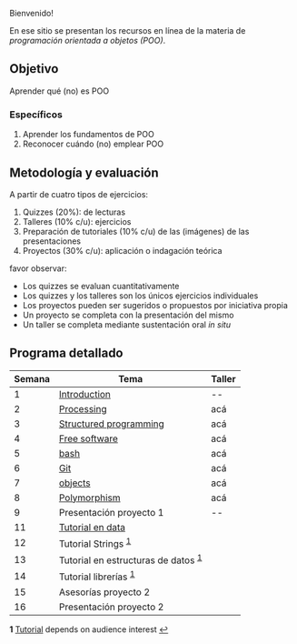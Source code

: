 Bienvenido!

En ese sitio se presentan los recursos en línea de la materia de _programación orientada a objetos (POO)_.

## Objetivo

Aprender qué (no) es POO

### Específicos

1. Aprender los fundamentos de POO
2. Reconocer cuándo (no) emplear POO

## Metodología y evaluación

A partir de cuatro tipos de ejercicios:

1. Quizzes (20%): de lecturas
2. Talleres (10% c/u): ejercicios 
3. Preparación de tutoriales (10% c/u) de las (imágenes) de las presentaciones
4. Proyectos (30% c/u): aplicación o indagación teórica

favor observar:

* Los quizzes se evaluan cuantitativamente
* Los quizzes y los talleres son los únicos ejercicios individuales
* Los proyectos pueden ser sugeridos o propuestos por iniciativa propia
* Un proyecto se completa con la presentación del mismo
* Un taller se completa mediante sustentación oral _in situ_

## Programa detallado

| Semana | Tema                                                                        | Taller                                                 |
|--------|-----------------------------------------------------------------------------|--------------------------------------------------------|
| 1      | [Introduction](https://github.com/VisualComputing/Introduction)             | --                                                     |
| 2      | [Processing](https://processing.org/)                                       | acá                                                    |
| 3      | [Structured programming](https://github.com/objetos/structured_programming) | acá                                                    |
| 4      | [Free software](https://en.wikipedia.org/wiki/Free_software)                | acá                                                    |
| 5      | [bash](https://github.com/objetos/bash/tree/gh-pages)                       | acá                                                    |
| 6      | [Git](https://github.com/VisualComputing/git)                               | acá                                                    |
| 7      | [objects](https://github.com/objetos/objects)                               | acá                                                    |
| 8      | [Polymorphism](https://github.com/objetos/polymorphism)                     | acá                                                    |
| 9      | Presentación proyecto 1                                                     | --                                                     |
| 11     | [Tutorial en data](https://github.com/objetos/data)                         |                                                        |
| 12     | Tutorial Strings <sup id="a1">[1](#f1)</sup>                                |                                                        |
| 13     | Tutorial en estructuras de datos <sup id="a1">[1](#f1)</sup>                |                                                        |
| 14     | Tutorial librerías <sup id="a1">[1](#f1)</sup>                              |                                                        |
| 15     | Asesorías proyecto 2                                                        |                                                        |
| 16     | Presentación proyecto 2                                                     |                                                        |

<b id="f1">1</b> [Tutorial](https://processing.org/tutorials/) depends on audience interest [↩](#a1)
